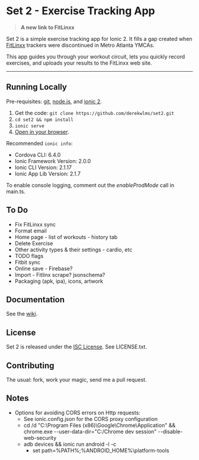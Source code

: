 # Set 2 - Exercise Tracking App

> **A new link to FitLinxx**

Set 2 is a simple exercise tracking app for Ionic 2.  It fills a gap created when [FitLinxx](https://fitlinxx.com) trackers were discontinued in Metro Atlanta YMCAs.

This app guides you through your workout circuit, lets you quickly record exercises, and uploads your results to the FitLinxx web site.

---

## Running Locally

Pre-requisites: [git](https://git-scm.com/),  [node.js](https://nodejs.org), and [ionic 2](https://ionicframework.com/).

1. Get the code: `git clone https://github.com/derekwlms/set2.git`
2. `cd set2 && npm install`
3. `ionic serve`
4. [Open in your browser](http://localhost:8100).

Recommended `ionic info`:

- Cordova CLI: 6.4.0
- Ionic Framework Version: 2.0.0
- Ionic CLI Version: 2.1.17
- Ionic App Lib Version: 2.1.7

To enable console logging, comment out the *enableProdMode* call in main.ts.  

## To Do

- Fix FitLinxx sync
- Format email
- Home page - list of workouts - history tab
- Delete Exercise
- Other activity types & their settings - cardio, etc
- TODO flags
- Fitbit sync
- Online save - Firebase?
- Import - Fitlinx scrape?  jsonschema?
- Packaging (apk, ipa), icons, artwork

## Documentation

See the [wiki](https://github.com/derekwlms/set2/wiki).

## License
Set 2 is released under the [ISC License](https://opensource.org/licenses/ISC).  See LICENSE.txt.

## Contributing

The usual: fork, work your magic, send me a pull request.

## Notes

- Options for avoiding CORS errors on Http requests:
    - See ionic.config.json for the CORS proxy configuration 
    - cd /d "C:\Program Files (x86)\Google\Chrome\Application" && chrome.exe --user-data-dir="C:/Chrome dev session" --disable-web-security
    - adb devices && ionic run android -l -c
        - set path=%PATH%;%ANDROID_HOME%\platform-tools
 

